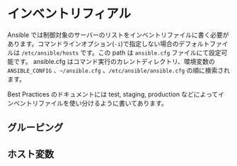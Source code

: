 # インベントリフィアル

Ansible では制御対象のサーバーのリストをインベントリファイルに書く必要があります。コマンドラインオプション(`-i`)で指定しない場合のデフォルトファイルは `/etc/ansible/hosts` です。この path は `ansible.cfg` ファイルにて設定可能です。
ansible.cfg はコマンド実行のカレントディレクトリ、環境変数の `ANSIBLE_CONFIG` 、`~/ansible.cfg` 、`/etc/ansible/ansible.cfg` の順に検索されます。

Best Practices のドキュメントには test, staging, production などによってインベントリファイルを使い分けるように書いてあります。

## グルーピング

## ホスト変数
